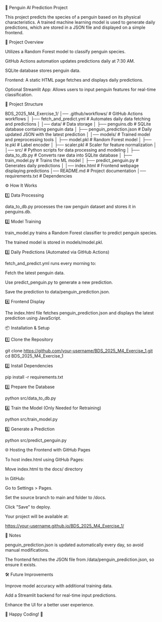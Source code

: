 🐧 Penguin AI Prediction Project

This project predicts the species of a penguin based on its physical characteristics. A trained machine learning model is used to generate daily predictions, which are stored in a JSON file and displayed on a simple frontend.

🚀 Project Overview

Utilizes a Random Forest model to classify penguin species.

GitHub Actions automation updates predictions daily at 7:30 AM.

SQLite database stores penguin data.

Frontend: A static HTML page fetches and displays daily predictions.

Optional Streamlit App: Allows users to input penguin features for real-time classification.

📂 Project Structure

BDS_2025_M4_Exercise_1/
│── .github/workflows/        # GitHub Actions workflows
│   ├── fetch_and_predict.yml  # Automates daily data fetching and predictions
│
│── data/                     # Data storage
│   ├── penguins.db            # SQLite database containing penguin data
│   ├── penguin_prediction.json # Daily updated JSON with the latest prediction
│
│── models/                   # Trained model and preprocessing tools
│   ├── model.pkl              # Random Forest model
│   ├── le.pkl                 # Label encoder
│   ├── scaler.pkl             # Scaler for feature normalization
│
│── src/                      # Python scripts for data processing and modeling
│   ├── data_to_db.py          # Converts raw data into SQLite database
│   ├── train_model.py         # Trains the ML model
│   ├── predict_penguin.py     # Generates daily predictions
│
│── index.html                 # Frontend webpage displaying predictions
│── README.md                   # Project documentation
│── requirements.txt            # Dependencies

⚙️ How It Works

1️⃣ Data Processing

data_to_db.py processes the raw penguin dataset and stores it in penguins.db.

2️⃣ Model Training

train_model.py trains a Random Forest classifier to predict penguin species.

The trained model is stored in models/model.pkl.

3️⃣ Daily Predictions (Automated via GitHub Actions)

fetch_and_predict.yml runs every morning to:

Fetch the latest penguin data.

Use predict_penguin.py to generate a new prediction.

Save the prediction to data/penguin_prediction.json.

4️⃣ Frontend Display

The index.html file fetches penguin_prediction.json and displays the latest prediction using JavaScript.

📦 Installation & Setup

1️⃣ Clone the Repository

git clone https://github.com/your-username/BDS_2025_M4_Exercise_1.git
cd BDS_2025_M4_Exercise_1

2️⃣ Install Dependencies

pip install -r requirements.txt

3️⃣ Prepare the Database

python src/data_to_db.py

4️⃣ Train the Model (Only Needed for Retraining)

python src/train_model.py

5️⃣ Generate a Prediction

python src/predict_penguin.py

🌐 Hosting the Frontend with GitHub Pages

To host index.html using GitHub Pages:

Move index.html to the docs/ directory

In GitHub:

Go to Settings > Pages.

Set the source branch to main and folder to /docs.

Click "Save" to deploy.

Your project will be available at:

https://your-username.github.io/BDS_2025_M4_Exercise_1/

📌 Notes

penguin_prediction.json is updated automatically every day, so avoid manual modifications.

The frontend fetches the JSON file from /data/penguin_prediction.json, so ensure it exists.

🛠 Future Improvements

Improve model accuracy with additional training data.

Add a Streamlit backend for real-time input predictions.

Enhance the UI for a better user experience.

🚀 Happy Coding! 🐧